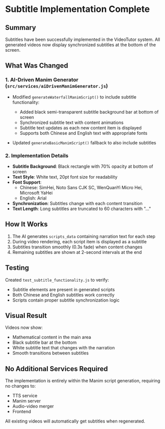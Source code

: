 # Subtitle Implementation Complete

## Summary
Subtitles have been successfully implemented in the VideoTutor system. All generated videos now display synchronized subtitles at the bottom of the screen.

## What Was Changed

### 1. AI-Driven Manim Generator (`src/services/aiDrivenManimGenerator.js`)
- Modified `generateWaterfallManimScript()` to include subtitle functionality:
  - Added black semi-transparent subtitle background bar at bottom of screen
  - Synchronized subtitle text with content animations
  - Subtitle text updates as each new content item is displayed
  - Supports both Chinese and English text with appropriate fonts

- Updated `generateBasicManimScript()` fallback to also include subtitles

### 2. Implementation Details
- **Subtitle Background**: Black rectangle with 70% opacity at bottom of screen
- **Text Style**: White text, 20pt font size for readability
- **Font Support**: 
  - Chinese: SimHei, Noto Sans CJK SC, WenQuanYi Micro Hei, Microsoft YaHei
  - English: Arial
- **Synchronization**: Subtitles change with each content transition
- **Text Length**: Long subtitles are truncated to 60 characters with "..."

## How It Works

1. The AI generates `scripts_data` containing narration text for each step
2. During video rendering, each script item is displayed as a subtitle
3. Subtitles transition smoothly (0.3s fade) when content changes
4. Remaining subtitles are shown at 2-second intervals at the end

## Testing
Created `test_subtitle_functionality.js` to verify:
- Subtitle elements are present in generated scripts
- Both Chinese and English subtitles work correctly
- Scripts contain proper subtitle synchronization logic

## Visual Result
Videos now show:
- Mathematical content in the main area
- Black subtitle bar at the bottom
- White subtitle text that changes with the narration
- Smooth transitions between subtitles

## No Additional Services Required
The implementation is entirely within the Manim script generation, requiring no changes to:
- TTS service
- Manim server  
- Audio-video merger
- Frontend

All existing videos will automatically get subtitles when regenerated.